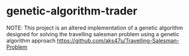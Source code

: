# genetic-algorithm-trader
NOTE: This project is an altered implementation of a genetic algorithm designed for solving the travelling salesman problem using a genetic algorithm approach https://github.com/aks47u/Travelling-Salesman-Problem
